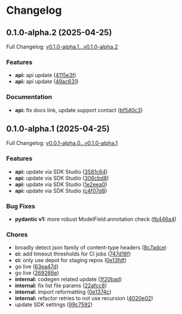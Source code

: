 # Changelog

## 0.1.0-alpha.2 (2025-04-25)

Full Changelog: [v0.1.0-alpha.1...v0.1.0-alpha.2](https://github.com/Laredo-Labs/solverai-sdk-python/compare/v0.1.0-alpha.1...v0.1.0-alpha.2)

### Features

* **api:** api update ([4115e3f](https://github.com/Laredo-Labs/solverai-sdk-python/commit/4115e3f2a2d8978b203e6a92f734df4303883f25))
* **api:** api update ([49ac631](https://github.com/Laredo-Labs/solverai-sdk-python/commit/49ac6314404d014dcc427e916d99e78a67ef5824))


### Documentation

* **api:** fix docs link, update support contact ([bf540c3](https://github.com/Laredo-Labs/solverai-sdk-python/commit/bf540c33f6077c86047e806ded46e9655cd8457a))

## 0.1.0-alpha.1 (2025-04-25)

Full Changelog: [v0.0.1-alpha.0...v0.1.0-alpha.1](https://github.com/Laredo-Labs/solverai-sdk-python/compare/v0.0.1-alpha.0...v0.1.0-alpha.1)

### Features

* **api:** update via SDK Studio ([3581c64](https://github.com/Laredo-Labs/solverai-sdk-python/commit/3581c640b87cbe289efc4a7a08564a9ae411ca17))
* **api:** update via SDK Studio ([306cbd8](https://github.com/Laredo-Labs/solverai-sdk-python/commit/306cbd83a940dfe4b7ea7b5409942a9dd5ba033f))
* **api:** update via SDK Studio ([1e2eea0](https://github.com/Laredo-Labs/solverai-sdk-python/commit/1e2eea06cb5dc8c8064b4b270348f1314e8f888a))
* **api:** update via SDK Studio ([c4f07d8](https://github.com/Laredo-Labs/solverai-sdk-python/commit/c4f07d87fe333341decfc944f40ae50079b9f101))


### Bug Fixes

* **pydantic v1:** more robust ModelField.annotation check ([fb446a4](https://github.com/Laredo-Labs/solverai-sdk-python/commit/fb446a49433f676c32ed09594f436321db9f4fa3))


### Chores

* broadly detect json family of content-type headers ([8c7adce](https://github.com/Laredo-Labs/solverai-sdk-python/commit/8c7adced1025f48a09cc60f2192a389ae3cc0b57))
* **ci:** add timeout thresholds for CI jobs ([747d18f](https://github.com/Laredo-Labs/solverai-sdk-python/commit/747d18fec846fc3b1796be0cfb2a91a90683263b))
* **ci:** only use depot for staging repos ([0e13fdf](https://github.com/Laredo-Labs/solverai-sdk-python/commit/0e13fdfa795b2ceef2e7e242aa2c0d26ab0756ea))
* go live ([63ea47d](https://github.com/Laredo-Labs/solverai-sdk-python/commit/63ea47d9b6f641ff2779ea928839e7d2576f3a67))
* go live ([269266e](https://github.com/Laredo-Labs/solverai-sdk-python/commit/269266e5853b734ce774bd8660151d61bcb5337a))
* **internal:** codegen related update ([1f20bad](https://github.com/Laredo-Labs/solverai-sdk-python/commit/1f20badfb0ade74ed54828da3b702b369d4bcd71))
* **internal:** fix list file params ([22afcc8](https://github.com/Laredo-Labs/solverai-sdk-python/commit/22afcc855f286278595458214ad8ceca0d52f0a7))
* **internal:** import reformatting ([0e1374c](https://github.com/Laredo-Labs/solverai-sdk-python/commit/0e1374c790a7716b399cf597d826590aa18bf06e))
* **internal:** refactor retries to not use recursion ([4020e02](https://github.com/Laredo-Labs/solverai-sdk-python/commit/4020e0289602a18e861fe800a72937b46236fdad))
* update SDK settings ([99c7592](https://github.com/Laredo-Labs/solverai-sdk-python/commit/99c7592daee266b1807f019bd7d16d74e60d9379))
